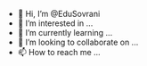 - 👋 Hi, I’m @EduSovrani
- 👀 I’m interested in ...
- 🌱 I’m currently learning ...
- 💞️ I’m looking to collaborate on ...
- 📫 How to reach me ...

<!---
EduSovrani/EduSovrani is a ✨ special ✨ repository because its `README.md` (this file) appears on your GitHub profile.
You can click the Preview link to take a look at your changes.
--->
